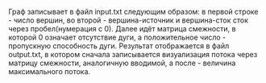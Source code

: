 Граф записывает в файл input.txt следующим образом: в первой строке - число вершин, во второй - вершина-источник и вершина-сток сток через пробел(нумерация с 0). Далее идёт матрица смежности, в которой 0 означает отсутствие дуги, а положительное число - пропускную способность дуги.
Результат отображается в файл output.txt, в котором сначала записывается визуализация потока через матрицу смежности, аналогичную вводимой, а после - величина максимального потока.
